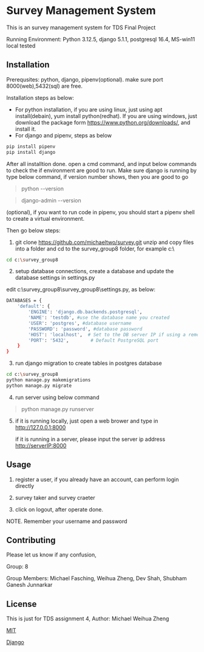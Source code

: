 # Survey Management System

This is an survey management system for TDS Final Project

Running Environment: Python 3.12.5, django 5.1.1, postgresql 16.4, MS-win11 local tested

## Installation

Prerequsites: python, django, pipenv(optional). make sure port 8000(web),5432(sql) are free.

Installation steps as below:
 - For python installation, if you are using linux, just using apt install(debain), yum install python(redhat). If you are using windows, just download the package form <https://www.python.org/downloads/>, and install it.
 - For django and pipenv, steps as below
 
```bash
pip install pipenv
pip install django
```
After all installtion done. open a cmd command, and input below commands to check the if environment are good to run.
Make sure django is running by type below command, if version number shows, then you are good to go
>python --version

>django-admin --version

(optional), if you want to run code in pipenv, you should start a pipenv shell to create a virtual environment.

Then go below steps:

1. git clone https://github.com/michaeltwo/survey.git
unzip and copy files into a folder and cd to the survey_group8 folder, for example c:\

```bash
cd c:\survey_group8
```
2. setup database connections, create a database and update the database settings in settings.py

edit c:\survey_group8\survey_group8\settings.py, as below:

```bash
DATABASES = {
    'default': {
        'ENGINE': 'django.db.backends.postgresql',
        'NAME': 'testdb', #use the database name you created
        'USER': 'postgres', #database username
        'PASSWORD': 'password', #database password
        'HOST': 'localhost',  # Set to the DB server IP if using a remote DB
        'PORT': '5432',        # Default PostgreSQL port
    }
}
```
3. run django migration to create tables in postgres database
```bash
cd c:\survey_group8
python manage.py makemigrations
python manage.py migrate
```

4. run server using below command
>python manage.py runserver

5. if it is running locally, just open a web brower and type in <http://127.0.0.1:8000>

   if it is running in a server, please input the server ip address <http://serverIP:8000>

## Usage

1. register a user, if you already have an account, can perform login directly

2. survey taker and survey craeter

3. click on logout, after operate done. 

NOTE. Remember your username and password


## Contributing

Please let us know if any confusion, 

Group: 8

Group Members: Michael Fasching, Weihua Zheng, Dev Shah, Shubham Ganesh Junnarkar

## License
This is just for TDS assignment 4,
Author: Michael Weihua Zheng

[MIT](https://choosealicense.com/licenses/mit/)

[Django](https://docs.djangoproject.com/zh-hans/5.0/py-modindex/)